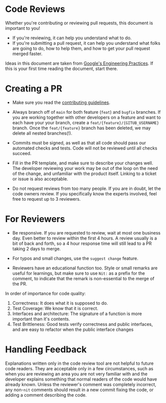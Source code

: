 # Code Reviews

Whether you're contributing or reviewing pull requests, this document is important to you!

- If you're reviewing, it can help you understand what to do.
- If you're submitting a pull request, it can help you understand what folks are going to do, how to help them, and how to get your pull request merged faster.

Ideas in this document are taken from [Google's Engineering Practices](https://google.github.io/eng-practices/review/). If this is your first time reading the document, start there.

# Creating a PR

- Make sure you read the [contributing guidelines](https://github.com/ComposableFi/composable/blob/main/docs/CONTRIBUTING.md). 

- Always branch off of `main` for both feature (`feat`) and `bugfix` branches. If you are working together with other developers on a feature and want to each have your your branch, create a `feat/{feature}/{GITUB_USERNAME}` branch. Once the `feat/{feature}` branch has been deleted, we may delete all nested branches(!).

- Commits must be signed, as well as that all code should pass our automated checks and tests. Code will not be reviewed until all checks succeed. 

- Fill in the PR template, and make sure to describe your changes well. The developer reviewing your work may be out of the loop on the need of the change, and unfamiliar with the product itself. Linking to a ticket or issue is also acceptable.

- Do not request reviews from too many people. If you are in doubt, let the code owners review. If you specifically know the experts involved, feel free to request up to 3 reviewers.

# For Reviewers

- Be responsive. If you are requested to review, wait at most one business day. Even better to review within the first 4 hours. A review usually is a bit of back and forth, so a 4 hour response time will still lead to a PR taking 2 days to merge.

- For typos and small changes, use the `suggest change` feature.

- Reviewers have an educational function too. Style or small remarks are useful for learnings, but make sure to use `Nit:` as a prefix for the comment, to indicate that the remark is non-essential to the merge of the PR.

In order of importance for code quality:

1. Correctness: It does what it is supposed to do.
2. Test Coverage: We know that it is correct.
3. Interfaces and architecture: The signature of a function is more important than it's contents.
4. Test Brittleness: Good tests verify correctness and public interfaces, and are easy to refactor when the public interface changes

# Handling Feedback

Explanations written only in the code review tool are not helpful to future code readers. They are acceptable only in a few circumstances, such as when you are reviewing an area you are not very familiar with and the developer explains something that normal readers of the code would have already known. Unless the reviewer's comment was completely incorrect, any non-`nit` comments should result in a new commit fixing the code, or adding a comment describing the code.